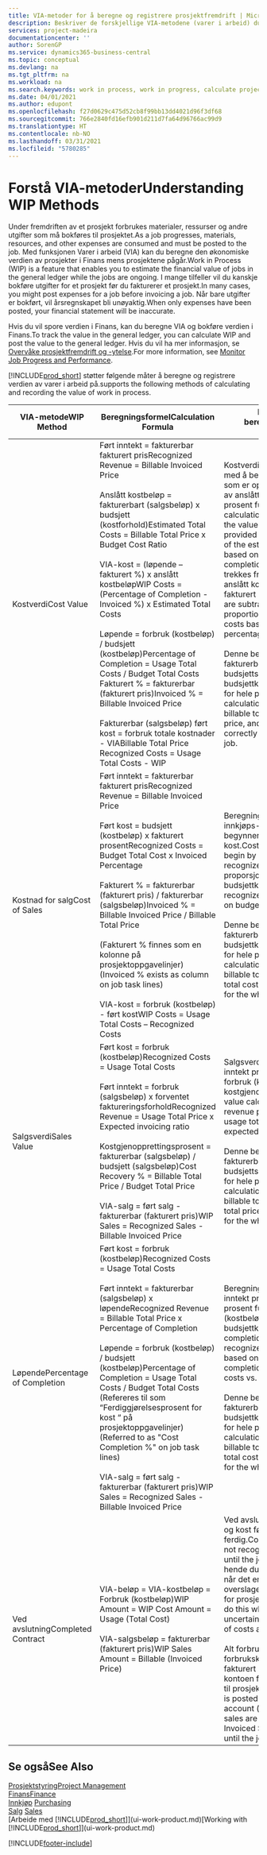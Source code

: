 ```yaml
---
title: VIA-metoder for å beregne og registrere prosjektfremdrift | Microsoft-dokumentasjon
description: Beskriver de forskjellige VIA-metodene (varer i arbeid) du kan bruke til å bokføre, overvåke og beregne økonomiske opplysninger for prosjekter som pågår.
services: project-madeira
documentationcenter: ''
author: SorenGP
ms.service: dynamics365-business-central
ms.topic: conceptual
ms.devlang: na
ms.tgt_pltfrm: na
ms.workload: na
ms.search.keywords: work in process, work in progress, calculate project WIP
ms.date: 04/01/2021
ms.author: edupont
ms.openlocfilehash: f27d0629c475d52cb8f99bb13dd4021d96f3df68
ms.sourcegitcommit: 766e2840fd16efb901d211d7fa64d96766ac99d9
ms.translationtype: HT
ms.contentlocale: nb-NO
ms.lasthandoff: 03/31/2021
ms.locfileid: "5780285"
---
```

# <a name="understanding-wip-methods"></a><span data-ttu-id="4ff81-103">Forstå VIA-metoder</span><span class="sxs-lookup"><span data-stu-id="4ff81-103">Understanding WIP Methods</span></span>
<span data-ttu-id="4ff81-104">Under fremdriften av et prosjekt forbrukes materialer, ressurser og andre utgifter som må bokføres til prosjektet.</span><span class="sxs-lookup"><span data-stu-id="4ff81-104">As a job progresses, materials, resources, and other expenses are consumed and must be posted to the job.</span></span> <span data-ttu-id="4ff81-105">Med funksjonen Varer i arbeid (VIA) kan du beregne den økonomiske verdien av prosjekter i Finans mens prosjektene pågår.</span><span class="sxs-lookup"><span data-stu-id="4ff81-105">Work in Process (WIP) is a feature that enables you to estimate the financial value of jobs in the general ledger while the jobs are ongoing.</span></span> <span data-ttu-id="4ff81-106">I mange tilfeller vil du kanskje bokføre utgifter for et prosjekt før du fakturerer et prosjekt.</span><span class="sxs-lookup"><span data-stu-id="4ff81-106">In many cases, you might post expenses for a job before invoicing a job.</span></span> <span data-ttu-id="4ff81-107">Når bare utgifter er bokført, vil årsregnskapet bli unøyaktig.</span><span class="sxs-lookup"><span data-stu-id="4ff81-107">When only expenses have been posted, your financial statement will be inaccurate.</span></span>

<span data-ttu-id="4ff81-108">Hvis du vil spore verdien i Finans, kan du beregne VIA og bokføre verdien i Finans.</span><span class="sxs-lookup"><span data-stu-id="4ff81-108">To track the value in the general ledger, you can calculate WIP and post the value to the general ledger.</span></span> <span data-ttu-id="4ff81-109">Hvis du vil ha mer informasjon, se [Overvåke prosjektfremdrift og -ytelse](projects-how-monitor-progress-performance.md).</span><span class="sxs-lookup"><span data-stu-id="4ff81-109">For more information, see [Monitor Job Progress and Performance](projects-how-monitor-progress-performance.md).</span></span>

[!INCLUDE[prod_short](includes/prod_short.md)] <span data-ttu-id="4ff81-110">støtter følgende måter å beregne og registrere verdien av varer i arbeid på.</span><span class="sxs-lookup"><span data-stu-id="4ff81-110">supports the following methods of calculating and recording the value of work in process.</span></span>

| <span data-ttu-id="4ff81-111">VIA-metode</span><span class="sxs-lookup"><span data-stu-id="4ff81-111">WIP Method</span></span> | <span data-ttu-id="4ff81-112">Beregningsformel</span><span class="sxs-lookup"><span data-stu-id="4ff81-112">Calculation Formula</span></span> | <span data-ttu-id="4ff81-113">Beskrivelse av beregning</span><span class="sxs-lookup"><span data-stu-id="4ff81-113">Calculation Description</span></span> |
| --- | --- | --- |
| <span data-ttu-id="4ff81-114">Kostverdi</span><span class="sxs-lookup"><span data-stu-id="4ff81-114">Cost Value</span></span> |<span data-ttu-id="4ff81-115">Ført inntekt = fakturerbar fakturert pris</span><span class="sxs-lookup"><span data-stu-id="4ff81-115">Recognized Revenue = Billable Invoiced Price</span></span><br /><br /> <span data-ttu-id="4ff81-116">Anslått kostbeløp = fakturerbart (salgsbeløp) x budsjett (kostforhold)</span><span class="sxs-lookup"><span data-stu-id="4ff81-116">Estimated Total Costs = Billable Total Price x Budget Cost Ratio</span></span><br /><br /> <span data-ttu-id="4ff81-117">VIA-kost = (løpende – fakturert %) x anslått kostbeløp</span><span class="sxs-lookup"><span data-stu-id="4ff81-117">WIP Costs = (Percentage of Completion - Invoiced %) x Estimated Total Costs</span></span><br /><br /> <span data-ttu-id="4ff81-118">Løpende = forbruk (kostbeløp) / budsjett (kostbeløp)</span><span class="sxs-lookup"><span data-stu-id="4ff81-118">Percentage of Completion = Usage Total Costs / Budget Total Costs</span></span><br /> <span data-ttu-id="4ff81-119">Fakturert % = fakturerbar (fakturert pris)</span><span class="sxs-lookup"><span data-stu-id="4ff81-119">Invoiced % = Billable Invoiced Price</span></span><br /><br /> <span data-ttu-id="4ff81-120">Fakturerbar (salgsbeløp) ført kost = forbruk totale kostnader - VIA</span><span class="sxs-lookup"><span data-stu-id="4ff81-120">Billable Total Price Recognized Costs = Usage Total Costs - WIP</span></span> |<span data-ttu-id="4ff81-121">Kostverdiberegninger starter med å beregne verdien av det som er oppgitt, ved å ta en andel av anslått kostbeløp basert på prosent fullført.</span><span class="sxs-lookup"><span data-stu-id="4ff81-121">Cost value calculations start by calculating the value of what has been provided by taking a proportion of the estimated total costs based on percentage of completion.</span></span> <span data-ttu-id="4ff81-122">Fakturert kost trekkes fra ved å ta en andel av anslått kostbeløp basert på fakturert prosent.</span><span class="sxs-lookup"><span data-stu-id="4ff81-122">Invoiced costs are subtracted by taking a proportion of the estimated total costs based on the invoiced percentage.</span></span><br /><br /> <span data-ttu-id="4ff81-123">Denne beregningen krever at det fakturerbare salgsbeløpet, budsjettsalgsbeløpet og budsjettkostbeløpet angis riktig for hele prosjektet.</span><span class="sxs-lookup"><span data-stu-id="4ff81-123">This calculation requires that the billable total price, budget total price, and budget total costs be correctly entered for the whole job.</span></span> |
| <span data-ttu-id="4ff81-124">Kostnad for salg</span><span class="sxs-lookup"><span data-stu-id="4ff81-124">Cost of Sales</span></span> |<span data-ttu-id="4ff81-125">Ført inntekt = fakturerbar fakturert pris</span><span class="sxs-lookup"><span data-stu-id="4ff81-125">Recognized Revenue = Billable Invoiced Price</span></span><br /><br /> <span data-ttu-id="4ff81-126">Ført kost = budsjett (kostbeløp) x fakturert prosent</span><span class="sxs-lookup"><span data-stu-id="4ff81-126">Recognized Costs = Budget Total Cost x Invoiced Percentage</span></span><br /><br /> <span data-ttu-id="4ff81-127">Fakturert % = fakturerbar (fakturert pris) / fakturerbar (salgsbeløp)</span><span class="sxs-lookup"><span data-stu-id="4ff81-127">Invoiced % = Billable Invoiced Price / Billable Total Price</span></span><br /><br /> <span data-ttu-id="4ff81-128">(Fakturert % finnes som en kolonne på prosjektoppgavelinjer)</span><span class="sxs-lookup"><span data-stu-id="4ff81-128">(Invoiced % exists as column on job task lines)</span></span><br /><br /> <span data-ttu-id="4ff81-129">VIA-kost = forbruk (kostbeløp) - ført kost</span><span class="sxs-lookup"><span data-stu-id="4ff81-129">WIP Costs = Usage Total Costs – Recognized Costs</span></span> |<span data-ttu-id="4ff81-130">Beregning av solgte varers innkjøps- eller produksjonspris begynner ved å beregne ført kost.</span><span class="sxs-lookup"><span data-stu-id="4ff81-130">Cost of sales calculations begin by calculating the recognized costs.</span></span> <span data-ttu-id="4ff81-131">Kost føres proporsjonalt basert på budsjettkostbeløp.</span><span class="sxs-lookup"><span data-stu-id="4ff81-131">Costs are recognized proportionally based on budget total costs.</span></span><br /><br /> <span data-ttu-id="4ff81-132">Denne beregningen krever at det fakturerbare salgsbeløpet og budsjettkostbeløpet angis riktig for hele prosjektet.</span><span class="sxs-lookup"><span data-stu-id="4ff81-132">This calculation requires that the billable total price and budget total costs be correctly entered for the whole job.</span></span> |
| <span data-ttu-id="4ff81-133">Salgsverdi</span><span class="sxs-lookup"><span data-stu-id="4ff81-133">Sales Value</span></span> |<span data-ttu-id="4ff81-134">Ført kost = forbruk (kostbeløp)</span><span class="sxs-lookup"><span data-stu-id="4ff81-134">Recognized Costs = Usage Total Costs</span></span><br /><br /> <span data-ttu-id="4ff81-135">Ført inntekt = forbruk (salgsbeløp) x forventet faktureringsforhold</span><span class="sxs-lookup"><span data-stu-id="4ff81-135">Recognized Revenue = Usage Total Price x Expected invoicing ratio</span></span><br /><br /> <span data-ttu-id="4ff81-136">Kostgjenopprettingsprosent = fakturerbar (salgsbeløp) / budsjett (salgsbeløp)</span><span class="sxs-lookup"><span data-stu-id="4ff81-136">Cost Recovery % = Billable Total Price / Budget Total Price</span></span><br /><br /> <span data-ttu-id="4ff81-137">VIA-salg = ført salg - fakturerbar (fakturert pris)</span><span class="sxs-lookup"><span data-stu-id="4ff81-137">WIP Sales = Recognized Sales - Billable Invoiced Price</span></span> |<span data-ttu-id="4ff81-138">Salgsverdiberegninger fører inntekt proporsjonalt basert på forbruk (kostbeløp) og forventet kostgjenopprettingsforhold.</span><span class="sxs-lookup"><span data-stu-id="4ff81-138">Sales value calculations recognize revenue proportionally based on usage total costs and the expected cost recovery ratio.</span></span><br /><br /> <span data-ttu-id="4ff81-139">Denne beregningen krever at det fakturerbare salgsbeløpet og budsjettsalgsbeløpet angis riktig for hele prosjektet.</span><span class="sxs-lookup"><span data-stu-id="4ff81-139">This calculation requires that the billable total price and budget total price be correctly entered for the whole job.</span></span> |
| <span data-ttu-id="4ff81-140">Løpende</span><span class="sxs-lookup"><span data-stu-id="4ff81-140">Percentage of Completion</span></span> |<span data-ttu-id="4ff81-141">Ført kost = forbruk (kostbeløp)</span><span class="sxs-lookup"><span data-stu-id="4ff81-141">Recognized Costs = Usage Total Costs</span></span><br /><br /> <span data-ttu-id="4ff81-142">Ført inntekt = fakturerbar (salgsbeløp) x løpende</span><span class="sxs-lookup"><span data-stu-id="4ff81-142">Recognized Revenue = Billable Total Price x Percentage of Completion</span></span><br /><br /> <span data-ttu-id="4ff81-143">Løpende = forbruk (kostbeløp) / budsjett (kostbeløp)</span><span class="sxs-lookup"><span data-stu-id="4ff81-143">Percentage of Completion = Usage Total Costs / Budget Total Costs</span></span><br /> <span data-ttu-id="4ff81-144">(Refereres til som “Ferdiggjørelsesprosent for kost “ på prosjektoppgavelinjer)</span><span class="sxs-lookup"><span data-stu-id="4ff81-144">(Referred to as "Cost Completion %" on job task lines)</span></span><br /><br /> <span data-ttu-id="4ff81-145">VIA-salg = ført salg - fakturerbar (fakturert pris)</span><span class="sxs-lookup"><span data-stu-id="4ff81-145">WIP Sales = Recognized Sales - Billable Invoiced Price</span></span> |<span data-ttu-id="4ff81-146">Beregninger av Løpende fører inntekt proporsjonalt basert på prosent fullført, det vil si forbruk (kostbeløp) i forhold til budsjettkost.</span><span class="sxs-lookup"><span data-stu-id="4ff81-146">Percentage of completion calculations recognize revenue proportionally based on the percentage of completion, that is, usage total costs vs. budget costs.</span></span><br /><br /> <span data-ttu-id="4ff81-147">Denne beregningen krever at det fakturerbare salgsbeløpet og budsjettkostbeløpet angis riktig for hele prosjektet.</span><span class="sxs-lookup"><span data-stu-id="4ff81-147">This calculation requires that the billable total price and budget total costs be correctly entered for the whole job.</span></span> |
| <span data-ttu-id="4ff81-148">Ved avslutning</span><span class="sxs-lookup"><span data-stu-id="4ff81-148">Completed Contract</span></span> |<span data-ttu-id="4ff81-149">VIA-beløp = VIA-kostbeløp = Forbruk (kostbeløp)</span><span class="sxs-lookup"><span data-stu-id="4ff81-149">WIP Amount = WIP Cost Amount = Usage (Total Cost)</span></span><br /><br /> <span data-ttu-id="4ff81-150">VIA-salgsbeløp = fakturerbar (fakturert pris)</span><span class="sxs-lookup"><span data-stu-id="4ff81-150">WIP Sales Amount = Billable (Invoiced Price)</span></span> |<span data-ttu-id="4ff81-151">Ved avslutning fører ikke inntekt og kost før prosjektet er ferdig.</span><span class="sxs-lookup"><span data-stu-id="4ff81-151">Completed contract does not recognize revenue and costs until the job is complete.</span></span> <span data-ttu-id="4ff81-152">Det kan hende du ønsker å gjøre dette når det er stor usikkerhet rundt overslagene for kost og inntekt for prosjektet.</span><span class="sxs-lookup"><span data-stu-id="4ff81-152">You may want to do this when there is high uncertainty around the estimates of costs and revenue for the job.</span></span><br /><br /> <span data-ttu-id="4ff81-153">Alt forbruk bokføres i VIA-forbrukskontoen (aktiva), og alt fakturert salg bokføres i VIA-kontoen for fakturert salg (gjeld) til prosjektet er ferdig.</span><span class="sxs-lookup"><span data-stu-id="4ff81-153">All usage is posted to the WIP Costs account (asset) and all invoiced sales are posted to the WIP Invoiced Sales account (liability) until the job is complete.</span></span> |

## <a name="see-also"></a><span data-ttu-id="4ff81-154">Se også</span><span class="sxs-lookup"><span data-stu-id="4ff81-154">See Also</span></span>
[<span data-ttu-id="4ff81-155">Prosjektstyring</span><span class="sxs-lookup"><span data-stu-id="4ff81-155">Project Management</span></span>](projects-manage-projects.md)  
[<span data-ttu-id="4ff81-156">Finans</span><span class="sxs-lookup"><span data-stu-id="4ff81-156">Finance</span></span>](finance.md)  
<span data-ttu-id="4ff81-157">[Innkjøp](purchasing-manage-purchasing.md)       </span><span class="sxs-lookup"><span data-stu-id="4ff81-157">[Purchasing](purchasing-manage-purchasing.md)       </span></span>  
<span data-ttu-id="4ff81-158">[Salg](sales-manage-sales.md)    </span><span class="sxs-lookup"><span data-stu-id="4ff81-158">[Sales](sales-manage-sales.md)    </span></span>  
<span data-ttu-id="4ff81-159">[Arbeide med [!INCLUDE[prod_short](includes/prod_short.md)]](ui-work-product.md)</span><span class="sxs-lookup"><span data-stu-id="4ff81-159">[Working with [!INCLUDE[prod_short](includes/prod_short.md)]](ui-work-product.md)</span></span>  


[!INCLUDE[footer-include](includes/footer-banner.md)]